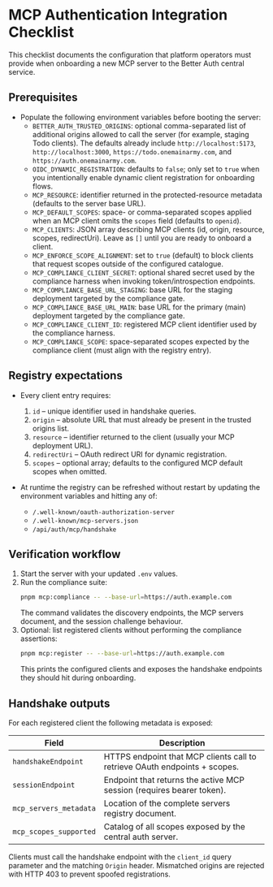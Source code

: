 # MCP Authentication Integration Checklist

This checklist documents the configuration that platform operators must provide when onboarding a new MCP server to the Better Auth central service.

## Prerequisites

- Populate the following environment variables before booting the server:
  - `BETTER_AUTH_TRUSTED_ORIGINS`: optional comma-separated list of additional origins allowed to call the server (for example, staging Todo clients). The defaults already include `http://localhost:5173`, `http://localhost:3000`, `https://todo.onemainarmy.com`, and `https://auth.onemainarmy.com`.
  - `OIDC_DYNAMIC_REGISTRATION`: defaults to `false`; only set to `true` when you intentionally enable dynamic client registration for onboarding flows.
  - `MCP_RESOURCE`: identifier returned in the protected-resource metadata (defaults to the server base URL).
  - `MCP_DEFAULT_SCOPES`: space- or comma-separated scopes applied when an MCP client omits the `scopes` field (defaults to `openid`).
  - `MCP_CLIENTS`: JSON array describing MCP clients (id, origin, resource, scopes, redirectUri). Leave as `[]` until you are ready to onboard a client.
  - `MCP_ENFORCE_SCOPE_ALIGNMENT`: set to `true` (default) to block clients that request scopes outside of the configured catalogue.
  - `MCP_COMPLIANCE_CLIENT_SECRET`: optional shared secret used by the compliance harness when invoking token/introspection endpoints.
  - `MCP_COMPLIANCE_BASE_URL_STAGING`: base URL for the staging deployment targeted by the compliance gate.
  - `MCP_COMPLIANCE_BASE_URL_MAIN`: base URL for the primary (main) deployment targeted by the compliance gate.
  - `MCP_COMPLIANCE_CLIENT_ID`: registered MCP client identifier used by the compliance harness.
  - `MCP_COMPLIANCE_SCOPE`: space-separated scopes expected by the compliance client (must align with the registry entry).

## Registry expectations

- Every client entry requires:
  1. `id` – unique identifier used in handshake queries.
  2. `origin` – absolute URL that must already be present in the trusted origins list.
  3. `resource` – identifier returned to the client (usually your MCP deployment URL).
  4. `redirectUri` – OAuth redirect URI for dynamic registration.
  5. `scopes` – optional array; defaults to the configured MCP default scopes when omitted.

- At runtime the registry can be refreshed without restart by updating the environment variables and hitting any of:
  - `/.well-known/oauth-authorization-server`
  - `/.well-known/mcp-servers.json`
  - `/api/auth/mcp/handshake`

## Verification workflow

1. Start the server with your updated `.env` values.
2. Run the compliance suite:
   ```bash
   pnpm mcp:compliance -- --base-url=https://auth.example.com
   ```
   The command validates the discovery endpoints, the MCP servers document, and the session challenge behaviour.
3. Optional: list registered clients without performing the compliance assertions:
   ```bash
   pnpm mcp:register -- --base-url=https://auth.example.com
   ```
   This prints the configured clients and exposes the handshake endpoints they should hit during onboarding.

## Handshake outputs

For each registered client the following metadata is exposed:

| Field | Description |
| ----- | ----------- |
| `handshakeEndpoint` | HTTPS endpoint that MCP clients call to retrieve OAuth endpoints + scopes. |
| `sessionEndpoint` | Endpoint that returns the active MCP session (requires bearer token). |
| `mcp_servers_metadata` | Location of the complete servers registry document. |
| `mcp_scopes_supported` | Catalog of all scopes exposed by the central auth server. |

Clients must call the handshake endpoint with the `client_id` query parameter and the matching `Origin` header. Mismatched origins are rejected with HTTP 403 to prevent spoofed registrations.
